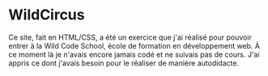 # WildCircus

Ce site, fait en HTML/CSS, a été un exercice que j'ai réalisé pour pouvoir entrer à la Wild Code School, école de formation en développement web. À ce moment là je n'avais encore jamais codé et ne suivais pas de cours. J'ai appris ce dont j'avais besoin pour le réaliser de manière autodidacte.